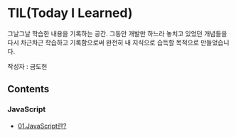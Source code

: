 # TIL(Today I Learned)
그날그날 학습한 내용을 기록하는 공간. 그동안 개발만 하느라 놓치고 있었던 개념들을 다시 차근차근 학습하고 기록함으로써 완전히 내 지식으로 습득할 목적으로 만들었습니다.

작성자 : 금도헌

## Contents

### JavaScript
* [01.JavaScript란?](https://github.com/f-lab-edu/TLI/blob/main/JavaScript/01.whatIsJavascript.md)


